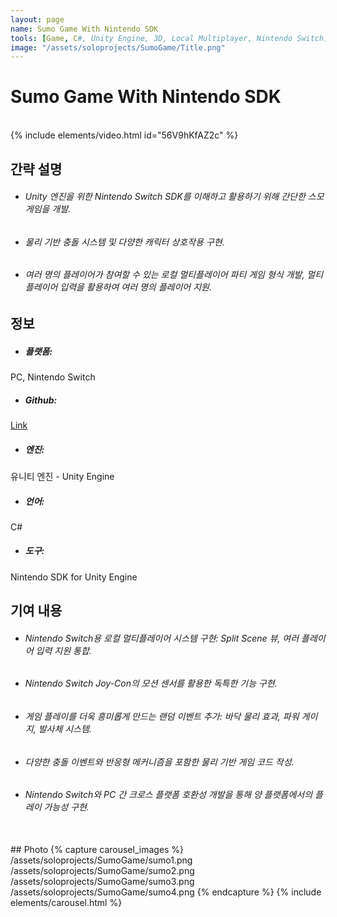 ```yaml
---
layout: page
name: Sumo Game With Nintendo SDK
tools: [Game, C#, Unity Engine, 3D, Local Multiplayer, Nintendo Switch]
image: "/assets/soloprojects/SumoGame/Title.png"
---
```


# Sumo Game With Nintendo SDK

<br>
{% include elements/video.html id="56V9hKfAZ2c" %}

## 간략 설명
- ###### Unity 엔진을 위한 Nintendo Switch SDK를 이해하고 활용하기 위해 간단한 스모 게임을 개발.
- ###### 물리 기반 충돌 시스템 및 다양한 캐릭터 상호작용 구현.
- ###### 여러 명의 플레이어가 참여할 수 있는 로컬 멀티플레이어 파티 게임 형식 개발, 멀티플레이어 입력을 활용하여 여러 명의 플레이어 지원.


## 정보
- ##### **플랫폼**: 
PC, Nintendo Switch
- ##### **Github**: 
[Link](https://github.com/JinhyunChoi-DEV/SimpleSumoGame)
- ##### **엔진**: 
유니티 엔진 - Unity Engine
- ##### **언어**: 
C#
- ##### **도구**: 
Nintendo SDK for Unity Engine

## 기여 내용
 - ###### Nintendo Switch용 로컬 멀티플레이어 시스템 구현: Split Scene 뷰, 여러 플레이어 입력 지원 통합.
 - ###### Nintendo Switch Joy-Con의 모션 센서를 활용한 독특한 기능 구현.
 - ###### 게임 플레이를 더욱 흥미롭게 만드는 랜덤 이벤트 추가: 바닥 물리 효과, 파워 게이지, 발사체 시스템.
 - ###### 다양한 충돌 이벤트와 반응형 메커니즘을 포함한 물리 기반 게임 코드 작성.
 - ###### Nintendo Switch와 PC 간 크로스 플랫폼 호환성 개발을 통해 양 플랫폼에서의 플레이 가능성 구현.

<br>
## Photo
{% capture carousel_images %}
/assets/soloprojects/SumoGame/sumo1.png
/assets/soloprojects/SumoGame/sumo2.png
/assets/soloprojects/SumoGame/sumo3.png
/assets/soloprojects/SumoGame/sumo4.png
{% endcapture %}
{% include elements/carousel.html %}